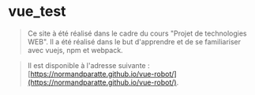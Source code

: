 # vue_test

> Ce site à été réalisé dans le cadre du cours "Projet de technologies WEB". Il a été réalisé dans le but d'apprendre et de se familiariser avec vuejs, npm et webpack.

> Il est disponible à l'adresse suivante : [https://normandparatte.github.io/vue-robot/](https://normandparatte.github.io/vue-robot/).

